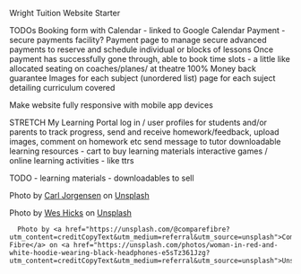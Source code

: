 Wright Tuition Website Starter

TODOs
Booking form with Calendar - linked to Google Calendar
Payment - secure payments facility?
    Payment page to manage secure advanced payments to reserve and schedule individual or blocks of lessons
        Once payment has successfully gone through, able to book time slots - a little like allocated seating on coaches/planes/ at theatre
100% Money back guarantee
Images for each subject (unordered list)
    page for each suject detailing curriculum covered


Make website fully responsive with mobile app devices

STRETCH
My Learning Portal
    log in / user profiles
    for students and/or parents to track progress, send and receive homework/feedback, upload images, comment on homework etc
    send message to tutor
    downloadable learning resources - cart to buy learning materials
    interactive games / online learning activities - like ttrs



TODO - learning materials - downloadables to sell


Photo by <a href="https://unsplash.com/@scamartist?utm_content=creditCopyText&utm_medium=referral&utm_source=unsplash">Carl Jorgensen</a> on <a href="https://unsplash.com/photos/girl-in-purple-and-black-long-sleeve-shirt-holding-black-pen-writing-on-white-paper-leyUrzdwurc?utm_content=creditCopyText&utm_medium=referral&utm_source=unsplash">Unsplash</a>
    

Photo by <a href="https://unsplash.com/@sickhews?utm_content=creditCopyText&utm_medium=referral&utm_source=unsplash">Wes Hicks</a> on <a href="https://unsplash.com/photos/man-wearing-headphones-while-sitting-on-chair-in-front-of-macbook-4-EeTnaC1S4?utm_content=creditCopyText&utm_medium=referral&utm_source=unsplash">Unsplash</a>
      

      Photo by <a href="https://unsplash.com/@comparefibre?utm_content=creditCopyText&utm_medium=referral&utm_source=unsplash">Compare Fibre</a> on <a href="https://unsplash.com/photos/woman-in-red-and-white-hoodie-wearing-black-headphones-e5sTz361Jzg?utm_content=creditCopyText&utm_medium=referral&utm_source=unsplash">Unsplash</a>
      